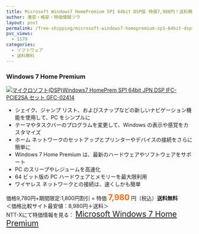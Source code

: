 ```yaml
---
title: Microsoft Windows7 HomePremium SP1 64bit DSP版 特価7,980円！送料無料！
author: 激安・格安・特価情報ツウ
layout: post
permalink: /free-shipping/microsoft-windows7-homepremium-sp1-64bit-dsp-8980-2.html
pvc_views:
  - 1179
categories:
  - ソフトウェア
  - 送料無料
---
```

### Windows 7 Home Premium

<div class="img-bg2 img_L">
  <a href="http://px.a8.net/svt/ejp?a8mat=ZYP6S+8IMA3E+S1Q+BWGDT&a8ejpredirect=http://nttxstore.jp/_II_QZX0005723" target="_blank" title="マイクロソフト(DSP)Windows7 HomePrem SP1 64bit JPN DSP IFC-PCIE2SA セット GFC-02414"><img src="http://i2.wp.com/image.nttxstore.jp/l2_images/Q/QZ/QZX0005723.jpg?resize=120%2C120" border="0" alt="マイクロソフト(DSP)Windows7 HomePrem SP1 64bit JPN DSP IFC-PCIE2SA セット GFC-02414" style="border: 0pt none;" data-recalc-dims="1" /></a>
</div>

<!--more-->

  * シェイク、ジャンプ リスト、およびスナップなどの新しいナビゲーション機能を使用して、PC をシンプルに
  * テーマやタスクバーのプログラムを変更して、Windows の表示や感覚をカスタマイズ
  * ホーム ネットワークのセットアップとプリンターやデバイスの接続をさらに簡単に
  * Windows 7 Home Premium は、最新のハードウェアやソフトウェアをサポート
  * PC のスリープやレジュームを高速化
  * 64 ビット版の PC ハードウェアとメモリーを最大限利用
  * ワイヤレス ネットワークとの接続は、速くしかも簡単

価格9,780円+期間限定:1,800円割引 = 特価 <span style="color: #ff6600; font-size: 150%;"><strong>7,980</strong></span> 円（税込）**送料無料**  
＜価格比較サイト最安値：8,980円＋送料＞  
NTT-Xにて特価情報を見る： <span style="font-size: 150%;"><a href="http://px.a8.net/svt/ejp?a8mat=ZYP6S+8IMA3E+S1Q+BWGDT&a8ejpredirect=http://nttxstore.jp/_II_QZX0005723" target="_blank">Microsoft Windows 7 Home Premium</a></span>